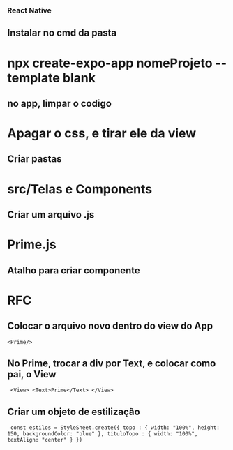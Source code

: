 ### React Native
## Instalar no cmd da pasta
# npx create-expo-app nomeProjeto --template blank

## no app, limpar o codigo
# Apagar o css, e tirar ele da view

## Criar pastas
# src/Telas e Components

## Criar um arquivo .js
# Prime.js

## Atalho para criar componente
# RFC

## Colocar o arquivo novo dentro do view do App
`<Prime/>` 

## No Prime, trocar a div por Text, e colocar como pai, o View
` <View>
 <Text>Prime</Text>
 </View>`

## Criar um objeto de estilização
` const estilos = StyleSheet.create({
    topo : {
       width: "100%",
      height: 150,
     backgroundColor: "blue"
 },
 tituloTopo : {
     width: "100%",
     textAlign: "center"
 }
 })`
